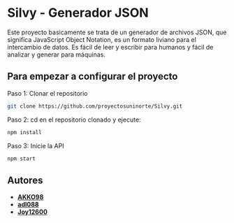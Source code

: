 # Silvy - Generador JSON

Este proyecto basicamente se trata de un generador de archivos JSON, que significa JavaScript Object Notation, es un formato liviano para el intercambio de datos. Es fácil de leer y escribir para humanos y fácil de analizar y generar para máquinas.

## Para empezar a configurar el proyecto

Paso 1: Clonar el repositorio

```bash
git clone https://github.com/proyectosuninorte/Silvy.git
```

Paso 2: cd en el repositorio clonado y ejecute:

```bash
npm install
```

Paso 3: Inicie la API

```bash
npm start
```

## Autores

- [**AKKO98**](https://github.com/AKKO98)
- [**adl088**]()
- [**Joy12600**](https://github.com/Joy12600)

